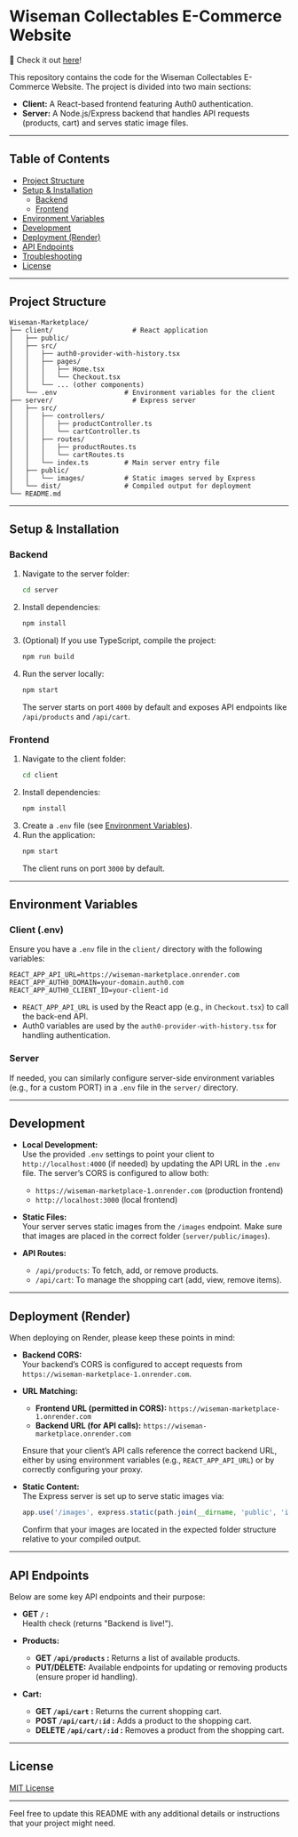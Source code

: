 # Wiseman Collectables E-Commerce Website

🔘 Check it out [here](https://wiseman-marketplace-1.onrender.com/)!

This repository contains the code for the Wiseman Collectables E-Commerce Website. The project is divided into two main sections:

- **Client:** A React-based frontend featuring Auth0 authentication.
- **Server:** A Node.js/Express backend that handles API requests (products, cart) and serves static image files.

---

## Table of Contents

- [Project Structure](#project-structure)
- [Setup & Installation](#setup--installation)
  - [Backend](#backend)
  - [Frontend](#frontend)
- [Environment Variables](#environment-variables)
- [Development](#development)
- [Deployment (Render)](#deployment-render)
- [API Endpoints](#api-endpoints)
- [Troubleshooting](#troubleshooting)
- [License](#license)

---

## Project Structure

```
Wiseman-Marketplace/
├── client/                    # React application
│   ├── public/
│   ├── src/
│   │   ├── auth0-provider-with-history.tsx
│   │   ├── pages/
│   │   │   ├── Home.tsx
│   │   │   └── Checkout.tsx
│   │   └── ... (other components)
│   └── .env                 # Environment variables for the client
├── server/                    # Express server
│   ├── src/
│   │   ├── controllers/
│   │   │   ├── productController.ts
│   │   │   └── cartController.ts
│   │   ├── routes/
│   │   │   ├── productRoutes.ts
│   │   │   └── cartRoutes.ts
│   │   └── index.ts         # Main server entry file
│   ├── public/
│   │   └── images/          # Static images served by Express
│   └── dist/                # Compiled output for deployment
└── README.md
```

---

## Setup & Installation

### Backend

1. Navigate to the server folder:
   ```bash
   cd server
   ```
2. Install dependencies:
   ```bash
   npm install
   ```
3. (Optional) If you use TypeScript, compile the project:
   ```bash
   npm run build
   ```
4. Run the server locally:
   ```bash
   npm start
   ```
   The server starts on port `4000` by default and exposes API endpoints like `/api/products` and `/api/cart`.

### Frontend

1. Navigate to the client folder:
   ```bash
   cd client
   ```
2. Install dependencies:
   ```bash
   npm install
   ```
3. Create a `.env` file (see [Environment Variables](#environment-variables)).
4. Run the application:
   ```bash
   npm start
   ```
   The client runs on port `3000` by default.

---

## Environment Variables

### Client (.env)

Ensure you have a `.env` file in the `client/` directory with the following variables:

```
REACT_APP_API_URL=https://wiseman-marketplace.onrender.com
REACT_APP_AUTH0_DOMAIN=your-domain.auth0.com
REACT_APP_AUTH0_CLIENT_ID=your-client-id
```

- `REACT_APP_API_URL` is used by the React app (e.g., in `Checkout.tsx`) to call the back-end API.
- Auth0 variables are used by the `auth0-provider-with-history.tsx` for handling authentication.

### Server

If needed, you can similarly configure server-side environment variables (e.g., for a custom PORT) in a `.env` file in the `server/` directory.

---

## Development

- **Local Development:**  
  Use the provided `.env` settings to point your client to `http://localhost:4000` (if needed) by updating the API URL in the `.env` file. The server’s CORS is configured to allow both:
  - `https://wiseman-marketplace-1.onrender.com` (production frontend)
  - `http://localhost:3000` (local frontend)

- **Static Files:**  
  Your server serves static images from the `/images` endpoint. Make sure that images are placed in the correct folder (`server/public/images`).

- **API Routes:**  
  - `/api/products`: To fetch, add, or remove products.
  - `/api/cart`: To manage the shopping cart (add, view, remove items).

---

## Deployment (Render)

When deploying on Render, please keep these points in mind:

- **Backend CORS:**  
  Your backend’s CORS is configured to accept requests from `https://wiseman-marketplace-1.onrender.com`.

- **URL Matching:**  
  - **Frontend URL (permitted in CORS):** `https://wiseman-marketplace-1.onrender.com`
  - **Backend URL (for API calls):** `https://wiseman-marketplace.onrender.com`

  Ensure that your client’s API calls reference the correct backend URL, either by using environment variables (e.g., `REACT_APP_API_URL`) or by correctly configuring your proxy.

- **Static Content:**  
  The Express server is set up to serve static images via:
  ```javascript
  app.use('/images', express.static(path.join(__dirname, 'public', 'images')));
  ```
  Confirm that your images are located in the expected folder structure relative to your compiled output.

---

## API Endpoints

Below are some key API endpoints and their purpose:

- **GET `/` :**  
  Health check (returns "Backend is live!").
  
- **Products:**  
  - **GET `/api/products` :** Returns a list of available products.
  - **PUT/DELETE:** Available endpoints for updating or removing products (ensure proper id handling).
  
- **Cart:**  
  - **GET `/api/cart` :** Returns the current shopping cart.
  - **POST `/api/cart/:id` :** Adds a product to the shopping cart.
  - **DELETE `/api/cart/:id` :** Removes a product from the shopping cart.

---

## License

[MIT License](LICENSE)

---

Feel free to update this README with any additional details or instructions that your project might need.
